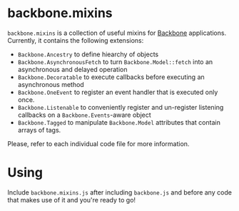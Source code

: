 backbone.mixins
===============

`backbone.mixins` is a collection of useful mixins for [Backbone](http://backbonejs.org/) applications. Currently, it
contains the following extensions:

* `Backbone.Ancestry` to define hiearchy of objects
* `Backbone.AsynchronousFetch` to turn `Backbone.Model::fetch` into an asynchronous and delayed operation
* `Backbone.Decoratable` to execute callbacks before executing an asynchronous method
* `Backbone.OneEvent` to register an event handler that is executed only once.
* `Backbone.Listenable` to conveniently register and un-register listening callbacks on a `Backbone.Events`-aware object
* `Backbone.Tagged` to manipulate `Backbone.Model` attributes that contain arrays of tags.

Please, refer to each individual code file for more information.

Using
=====

Include `backbone.mixins.js` after including `backbone.js` and before any code that makes 
use of it and you're ready to go!
